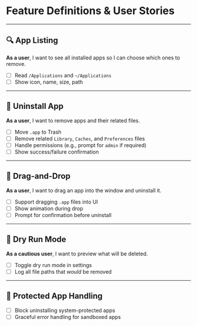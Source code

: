 # Feature Definitions & User Stories

---

## 🔍 App Listing

**As a user**, I want to see all installed apps so I can choose which ones to remove.

- [ ] Read `/Applications` and `~/Applications`
- [ ] Show icon, name, size, path

---

## 🧹 Uninstall App

**As a user**, I want to remove apps and their related files.

- [ ] Move `.app` to Trash
- [ ] Remove related `Library`, `Caches`, and `Preferences` files
- [ ] Handle permissions (e.g., prompt for `admin` if required)
- [ ] Show success/failure confirmation

---

## 🧲 Drag-and-Drop

**As a user**, I want to drag an app into the window and uninstall it.

- [ ] Support dragging `.app` files into UI
- [ ] Show animation during drop
- [ ] Prompt for confirmation before uninstall

---

## 🧪 Dry Run Mode

**As a cautious user**, I want to preview what will be deleted.

- [ ] Toggle dry run mode in settings
- [ ] Log all file paths that *would* be removed

---

## 🛑 Protected App Handling

- [ ] Block uninstalling system-protected apps
- [ ] Graceful error handling for sandboxed apps
